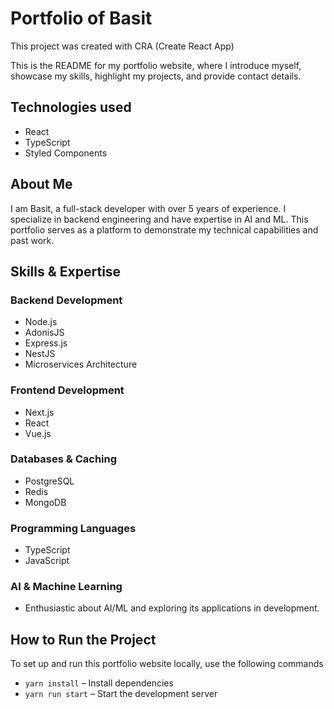 # Portfolio of Basit

This project was created with CRA (Create React App)

This is the README for my portfolio website, where I introduce myself, showcase my skills, highlight my projects, and provide contact details.

## Technologies used

- React
- TypeScript
- Styled Components

## About Me

I am Basit, a full-stack developer with over 5 years of experience. I specialize in backend engineering and have expertise in AI and ML. This portfolio serves as a platform to demonstrate my technical capabilities and past work.

## Skills & Expertise

### Backend Development

- Node.js
- AdonisJS
- Express.js
- NestJS
- Microservices Architecture

### Frontend Development

- Next.js
- React
- Vue.js

### Databases & Caching

- PostgreSQL
- Redis
- MongoDB

### Programming Languages

- TypeScript
- JavaScript

### AI & Machine Learning

- Enthusiastic about AI/ML and exploring its applications in development.

## How to Run the Project

To set up and run this portfolio website locally, use the following commands

- `yarn install` – Install dependencies
- `yarn run start` – Start the development server

